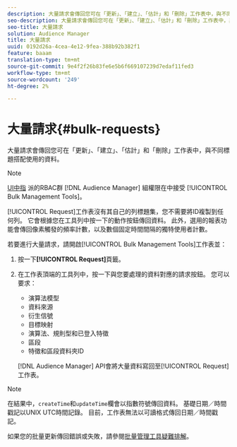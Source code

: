 ```yaml
---
description: 大量請求會傳回您可在「更新」、「建立」、「估計」和「刪除」工作表中，與不同標題搭配使用的資料。
seo-description: 大量請求會傳回您可在「更新」、「建立」、「估計」和「刪除」工作表中，與不同標題搭配使用的資料。
seo-title: 大量請求
solution: Audience Manager
title: 大量請求
uuid: 0192d26a-4cea-4e12-9fea-388b92b382f1
feature: baaam
translation-type: tm+mt
source-git-commit: 9e4f2f26b83fe6e5b6f669107239d7edaf11fed3
workflow-type: tm+mt
source-wordcount: '249'
ht-degree: 2%

---
```



# 大量請求{#bulk-requests}

大量請求會傳回您可在「更新」、「建立」、「估計」和「刪除」工作表中，與不同標題搭配使用的資料。

<!-- 

t_bulk_requests.xml

 -->

>[!NOTE]
>
>[UI中指](../../features/administration/administration-overview.md) 派的RBAC群 [!DNL Audience Manager] 組權限在中接受 [!UICONTROL Bulk Management Tools]。

[!UICONTROL Request]工作表沒有其自己的列標題集，您不需要將ID複製到任何列。 它會根據您在工具列中按一下的動作按鈕傳回資料。 此外，選用的報表功能會傳回像素觸發的頻率計數，以及數個固定時間間隔的獨特使用者計數。

若要進行大量請求，請開啟[!UICONTROL Bulk Management Tools]工作表並：

1. 按一下&#x200B;**[!UICONTROL Request]**&#x200B;頁籤。
2. 在工作表頂端的工具列中，按一下與您要處理的資料對應的請求按鈕。 您可以要求：

   * 演算法模型
   * 資料來源
   * 衍生信號
   * 目標映射
   * 演算法、規則型和已登入特徵
   * 區段
   * 特徵和區段資料夾ID

   [!DNL Audience Manager] API會將大量資料寫回至[!UICONTROL Request]工作表。

>[!NOTE]
>
>在結果中，`createTime`和`updateTime`欄會以指數符號傳回資料。 基礎日期／時間戳記以UNIX UTC時間記錄。 目前，工作表無法以可讀格式傳回日期／時間戳記。

如果您的批量更新傳回錯誤或失敗，請參閱[批量管理工具疑難排解](../../reference/bulk-management-tools/bulk-troubleshooting.md)。

